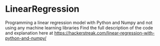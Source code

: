 # LinearRegression
Programming a linear regression model with Python and Numpy and not using any machine learning libraries
Find the full description of the code and explanation here at https://hackerstreak.com/linear-regression-with-python-and-numpy/
